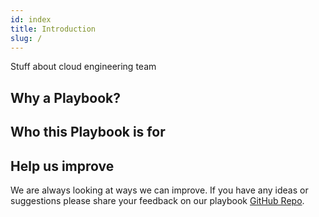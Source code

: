 ```yaml
---
id: index
title: Introduction
slug: /
---
```


Stuff about cloud engineering team

## Why a Playbook?


## Who this Playbook is for


## Help us improve
We are always looking at ways we can improve. If you have any ideas or suggestions please share your feedback on our playbook [GitHub Repo](https://github.com/LBHackney-IT/Infrastructure-Playbook).
